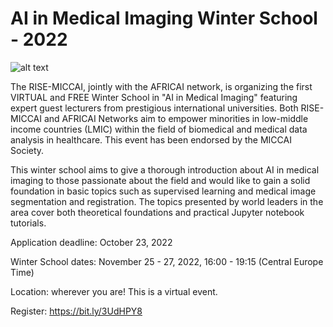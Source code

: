 # AI in Medical Imaging Winter School - 2022

![alt text](https://github.com/RISE-MICCAI/AI-in-Medical-Imaging-Winter-2022-School/blob/main/RISE-AFRICAI%20flyer%20final%202022.jpg?raw=true)

The RISE-MICCAI, jointly with the AFRICAI network, is organizing the first VIRTUAL and FREE Winter School in "AI in Medical Imaging" featuring expert guest lecturers from prestigious international universities. Both RISE-MICCAI and AFRICAI Networks aim to empower minorities in low-middle income countries (LMIC) within the field of biomedical and medical data analysis in healthcare. This event has been endorsed by the MICCAI Society. 

This winter school aims to give a thorough introduction about AI in medical imaging to those passionate about the field and would like to gain a solid foundation in basic topics such as supervised learning and medical image segmentation and registration. The topics presented by world leaders in the area cover both theoretical foundations and practical Jupyter notebook tutorials.

Application deadline: October 23, 2022

Winter School dates: November 25 - 27, 2022, 16:00 - 19:15 (Central Europe Time)

Location: wherever you are! This is a virtual event.

Register: https://bit.ly/3UdHPY8
